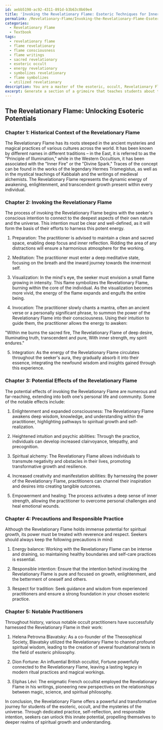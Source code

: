 ```yaml
---
id: aebb5198-ac92-4311-891d-b3b63c0b69e4
title: 'Invoking the Revelationary Flame: Esoteric Techniques for Inner Awakening'
permalink: /Revelationary-Flame/Invoking-the-Revelationary-Flame-Esoteric-Techniques-for-Inner-Awakening/
categories:
  - Revelationary Flame
  - Textbook
tags:
  - revelationary flame
  - flame revelationary
  - flame consciousness
  - flame writings
  - sacred revelationary
  - esoteric occult
  - energy revelationary
  - symbolizes revelationary
  - flame symbolizes
  - utilized revelationary
description: You are a master of the esoteric, occult, Revelationary Flame and education, you have written many textbooks on the subject in ways that provide students with rich and deep understanding of the subject. You are being asked to write textbook-like sections on a topic and you do it with full context, explainability, and reliability in accuracy to the true facts of the topic at hand, in a textbook style that a student would easily be able to learn from, in a rich, engaging, and contextual way. Always include relevant context (such as formulas and history), related concepts, and in a way that someone can gain deep insights from.
excerpt: Generate a section of a grimoire that teaches students about the occult concept of Revelationary Flame, including its historical context, the process of invoking it, its potential effects, and any precautions one must take while working with this powerful esoteric energy. Additionally, provide anecdotes or examples of notable practitioners who have successfully harnessed the Revelationary Flame to deepen the understanding of its significance in occult practice.
---
```


## The Revelationary Flame: Unlocking Esoteric Potentials

### Chapter 1: Historical Context of the Revelationary Flame

The Revelationary Flame has its roots steeped in the ancient mysteries and magical practices of various cultures across the world. It has been known by different names in different traditions – in the East, it is referred to as the "Principle of Illumination," while in the Western Occultism, it has been associated with the "Inner Fire" or the "Divine Spark." Traces of the concept can be found in the works of the legendary Hermes Trismegistus, as well as in the mystical teachings of Kabbalah and the writings of medieval alchemists. The Revelationary Flame represents the dynamic energy of awakening, enlightenment, and transcendent growth present within every individual.

### Chapter 2: Invoking the Revelationary Flame

The process of invoking the Revelationary Flame begins with the seeker's conscious intention to connect to the deepest aspects of their own nature and the universe. This intention must be clear and well-defined, as it will form the basis of their efforts to harness this potent energy.

1. Preparation: The practitioner is advised to maintain a clean and sacred space, enabling deep focus and inner reflection. Ridding the area of any distractions will ensure a harmonious atmosphere for the working.

2. Meditation: The practitioner must enter a deep meditative state, focusing on the breath and the inward journey towards the innermost self.

3. Visualization: In the mind's eye, the seeker must envision a small flame growing in intensity. This flame symbolizes the Revelationary Flame, burning within the core of the individual. As the visualization becomes more vivid, the energy of the flame expands and engulfs the entire being.

4. Invocation: The practitioner slowly chants a mantra, often an ancient verse or a personally significant phrase, to summon the power of the Revelationary Flame into their consciousness. Using their intuition to guide them, the practitioner allows the energy to awaken:

"Within me burns the sacred fire,
The Revelationary Flame of deep desire,
Illuminating truth, transcendent and pure,
With inner strength, my spirit endures."

5. Integration: As the energy of the Revelationary Flame circulates throughout the seeker's aura, they gradually absorb it into their essence, integrating the newfound wisdom and insights gained through this experience.

### Chapter 3: Potential Effects of the Revelationary Flame

The potential effects of invoking the Revelationary Flame are numerous and far-reaching, extending into both one's personal life and community. Some of the notable effects include:

1. Enlightenment and expanded consciousness: The Revelationary Flame awakens deep wisdom, knowledge, and understanding within the practitioner, highlighting pathways to spiritual growth and self-realization.

2. Heightened intuition and psychic abilities: Through the practice, individuals can develop increased clairvoyance, telepathy, and precognition.

3. Spiritual alchemy: The Revelationary Flame allows individuals to transmute negativity and obstacles in their lives, promoting transformative growth and resilience.

4. Increased creativity and manifestation abilities: By harnessing the power of the Revelationary Flame, practitioners can channel their inspiration and desires into creating tangible outcomes.

5. Empowerment and healing: The process activates a deep sense of inner strength, allowing the practitioner to overcome personal challenges and heal emotional wounds.

### Chapter 4: Precautions and Responsible Practice

Although the Revelationary Flame holds immense potential for spiritual growth, its power must be treated with reverence and respect. Seekers should always keep the following precautions in mind:

1. Energy balance: Working with the Revelationary Flame can be intense and draining, so maintaining healthy boundaries and self-care practices is essential.

2. Responsible intention: Ensure that the intention behind invoking the Revelationary Flame is pure and focused on growth, enlightenment, and the betterment of oneself and others.

3. Respect for tradition: Seek guidance and wisdom from experienced practitioners and ensure a strong foundation in your chosen esoteric practice.

### Chapter 5: Notable Practitioners

Throughout history, various notable occult practitioners have successfully harnessed the Revelationary Flame in their work:

1. Helena Petrovna Blavatsky: As a co-founder of the Theosophical Society, Blavatsky utilized the Revelationary Flame to channel profound spiritual wisdom, leading to the creation of several foundational texts in the field of esoteric philosophy.

2. Dion Fortune: An influential British occultist, Fortune powerfully connected to the Revelationary Flame, leaving a lasting legacy in modern ritual practices and magical workings.

3. Eliphas Lévi: The enigmatic French occultist employed the Revelationary Flame in his writings, pioneering new perspectives on the relationships between magic, science, and spiritual philosophy.

In conclusion, the Revelationary Flame offers a powerful and transformative journey for students of the esoteric, occult, and the mysteries of the universe. Through dedicated practice, self-reflection, and responsible intention, seekers can unlock this innate potential, propelling themselves to deeper realms of spiritual growth and understanding.
